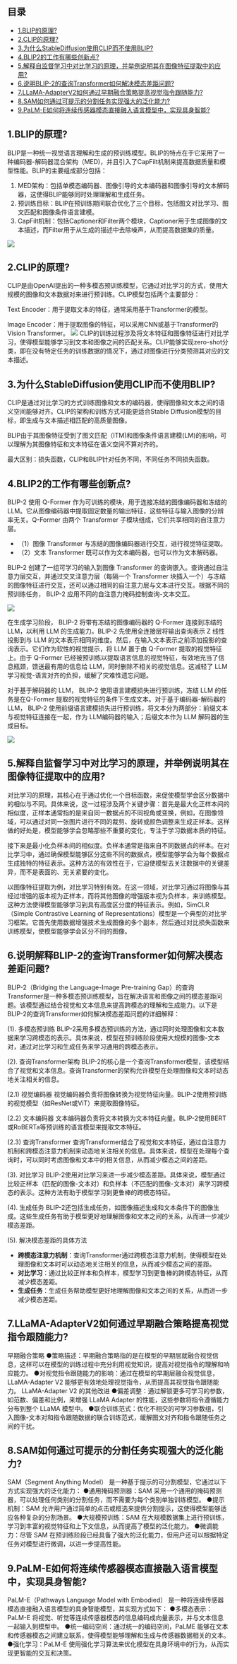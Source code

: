 ## 目录

- [1.BLIP的原理?](#1.BLIP的原理?)
- [2.CLIP的原理?](#2.CLIP的原理?)
- [3.为什么StableDiffusion使用CLIP而不使用BLIP?](#3.为什么StableDiffusion使用CLIP而不使用BLIP?)
- [4.BLIP2的工作有哪些创新点?](#4.BLIP2的工作有哪些创新点?)
- [5.解释自监督学习中对比学习的原理，并举例说明其在图像特征提取中的应用?](#5.解释自监督学习中对比学习的原理，并举例说明其在图像特征提取中的应用?)
- [6.说明BLIP-2的查询Transformer如何解决模态差距问题?](#6.说明BLIP-2的查询Transformer如何解决模态差距问题?)
- [7.LLaMA-AdapterV2如何通过早期融合策略提高视觉指令跟随能力?](#7.LLaMA-AdapterV2如何通过早期融合策略提高视觉指令跟随能力?)
- [8.SAM如何通过可提示的分割任务实现强大的泛化能力?](#8.SAM如何通过可提示的分割任务实现强大的泛化能力?)
- [9.PaLM-E如何将连续传感器模态直接融入语言模型中，实现具身智能?](#9.PaLM-E如何将连续传感器模态直接融入语言模型中，实现具身智能?)

<h2 id="1.BLIP的原理?">1.BLIP的原理?</h2>

BLIP是一种统一视觉语言理解和生成的预训练模型。BLIP的特点在于它采用了一种编码器-解码器混合架构（MED)，并且引入了CapFilt机制来提高数据质量和模型性能。BLIP的主要组成部分包括：

1. MED架构：包括单模态编码器、图像引导的文本编码器和图像引导的文本解码器，这使得BLIP能够同时处理理解和生成任务。
2. 预训练目标：BLIP在预训练期间联合优化了三个目标，包括图文对比学习、图文匹配和图像条件语言建模。
3. CapFilt机制：包括Captioner和Filter两个模块，Captioner用于生成图像的文本描述，而Filter用于从生成的描述中去除噪声，从而提高数据集的质量。

![](./imgs/BLIP.png)

<h2 id="2.CLIP的原理?">2.CLIP的原理?</h2>

CLIP是由OpenAI提出的一种多模态预训练模型，它通过对比学习的方式，使用大规模的图像和文本数据对来进行预训练。CLIP模型包括两个主要部分：

Text Encoder：用于提取文本的特征，通常采用基于Transformer的模型。

Image Encoder：用于提取图像的特征，可以采用CNN或基于Transformer的Vision Transformer。
![](./imgs/CLIP.png)
CLIP的训练过程涉及将文本特征和图像特征进行对比学习，使得模型能够学习到文本和图像之间的匹配关系。CLIP能够实现zero-shot分类，即在没有特定任务的训练数据的情况下，通过对图像进行分类预测其对应的文本描述。

<h2 id="3.为什么StableDiffusion使用CLIP而不使用BLIP?">3.为什么StableDiffusion使用CLIP而不使用BLIP? </h2>

CLIP是通过对比学习的方式训练图像和文本的编码器，使得图像和文本之间的语义空间能够对齐。CLIP的架构和训练方式可能更适合Stable Diffusion模型的目标，即生成与文本描述相匹配的高质量图像。

BLIP由于其图像特征受到了图文匹配（ITM)和图像条件语言建模(LM)的影响，可以理解为其图像特征和文本特征在语义空间不算对齐的。

最大区别：损失函数，CLIP和BLIP针对任务不同，不同任务不同损失函数。


<h2 id="4.BLIP2的工作有哪些创新点?">4.BLIP2的工作有哪些创新点?</h2>

BLIP-2 使用 Q-Former 作为可训练的模块，用于连接冻结的图像编码器和冻结的 LLM。它从图像编码器中提取固定数量的输出特征，这些特征与输入图像的分辨率无关。Q-Former 由两个 Transformer 子模块组成，它们共享相同的自注意力层。

- （1）图像 Transformer 与冻结的图像编码器进行交互，进行视觉特征提取。
- （2）文本 Transformer 既可以作为文本编码器，也可以作为文本解码器。

BLIP-2 创建了一组可学习的输入到图像 Transformer 的查询嵌入。查询通过自注意力层交互，并通过交叉注意力层（每隔一个 Transformer 块插入一个）与冻结的图像特征进行交互，还可以通过相同的自注意力层与文本进行交互。根据不同的预训练任务， BLIP-2 应用不同的自注意力掩码控制查询-文本交互。

![](./imgs/BLIP2-1.png)

在生成学习阶段， BLIP-2 将带有冻结的图像编码器的 Q-Former 连接到冻结的 LLM，以利用 LLM 的生成能力。BLIP-2 先使用全连接层将输出查询表示 Z 线性投影到与 LLM 的文本表示相同的维度。然后，在输入文本表示之前添加投影的查询表示。它们作为软性的视觉提示，将 LLM 置于由 Q-Former 提取的视觉特征上。由于 Q-Former 已经被预训练以提取语言信息的视觉特征，有效地充当了信息瓶颈，馈送最有用的信息给 LLM，同时删除不相关的视觉信息。这减轻了 LLM 学习视觉-语言对齐的负担，缓解了灾难性遗忘问题。

对于基于解码器的 LLM， BLIP-2 使用语言建模损失进行预训练，冻结 LLM 的任务是在Q-Former 提取的视觉特征的条件下生成文本。对于基于编码器-解码器的 LLM， BLIP-2 使用前缀语言建模损失进行预训练，将文本分为两部分：前缀文本与视觉特征连接在一起，作为 LLM编码器的输入；后缀文本作为 LLM 解码器的生成目标。

![](./imgs/BLIP2-2.png)


<h2 id="5.解释自监督学习中对比学习的原理，并举例说明其在图像特征提取中的应用?">5.解释自监督学习中对比学习的原理，并举例说明其在图像特征提取中的应用?</h2>

对比学习的原理，其核心在于通过优化一个目标函数，来促使模型学会区分数据中的相似与不同。具体来说，这一过程涉及两个关键步骤：首先是最大化正样本间的相似度，正样本通常指的是来自同一数据点的不同视角或变换，例如，在图像领域，可以通过对同一张图片进行不同的裁剪、旋转或颜色调整来生成正样本。这样做的好处是，模型能够学会忽略那些不重要的变化，专注于学习数据本质的特征。

接下来是最小化负样本间的相似度。负样本通常是指来自不同数据点的样本。在对比学习中，通过确保模型能够区分这些不同的数据点，模型能够学会为每个数据点生成独特的特征表示。这种方法的有效性在于，它迫使模型去关注数据中的关键差异，而不是表面的、无关紧要的变化。

以图像特征提取为例，对比学习特别有效。在这一领域，对比学习通过将图像与其经过增强的版本视为正样本，而将其他图像的增强版本视为负样本，来训练模型。这种方法使得模型能够学习到具有高度区分度的特征表示。例如，SimCLR（Simple Contrastive Learning of Representations）模型是一个典型的对比学习框架。它首先使用数据增强技术生成图像的多个副本，然后通过对比损失函数来训练模型，使模型能够学会区分不同的图像。


<h2 id="6.说明BLIP-2的查询Transformer如何解决模态差距问题?">6.说明解释BLIP-2的查询Transformer如何解决模态差距问题?</h2>

BLIP-2（Bridging the Language-Image Pre-training Gap）的查询Transformer是一种多模态预训练模型，旨在解决语言和图像之间的模态差距问题。该模型通过结合视觉和文本信息来提高跨模态的理解和生成能力。以下是BLIP-2的查询Transformer如何解决模态差距问题的详细解释：

(1). 多模态预训练
BLIP-2采用多模态预训练的方法，通过同时处理图像和文本数据来学习跨模态的表示。具体来说，模型在预训练阶段使用大规模的图像-文本对，通过对比学习和生成任务来学习通用的跨模态表示。

(2). 查询Transformer架构
BLIP-2的核心是一个查询Transformer模型，该模型结合了视觉和文本信息。查询Transformer的架构允许模型在处理图像和文本时动态地关注相关的信息。

(2.1) 视觉编码器
视觉编码器负责将图像转换为视觉特征向量。BLIP-2使用预训练的视觉模型（如ResNet或ViT）来提取图像特征。

(2.2) 文本编码器
文本编码器负责将文本转换为文本特征向量。BLIP-2使用BERT或RoBERTa等预训练的语言模型来提取文本特征。

(2.3) 查询Transformer
查询Transformer结合了视觉和文本特征，通过自注意力机制和跨模态注意力机制来动态地关注相关的信息。具体来说，模型在处理每个查询时，可以同时考虑图像和文本中的相关信息，从而减少模态之间的差距。

(3). 对比学习
BLIP-2使用对比学习来进一步减少模态差距。具体来说，模型通过比较正样本（匹配的图像-文本对）和负样本（不匹配的图像-文本对）来学习跨模态的表示。这种方法有助于模型学习到更鲁棒的跨模态特征。

(4). 生成任务
BLIP-2还包括生成任务，如图像描述生成和文本条件下的图像生成。这些生成任务有助于模型更好地理解图像和文本之间的关系，从而进一步减少模态差距。

(5). 解决模态差距的具体方法
- **跨模态注意力机制**：查询Transformer通过跨模态注意力机制，使得模型在处理图像和文本时可以动态地关注相关的信息，从而减少模态之间的差距。
- **对比学习**：通过比较正样本和负样本，模型学习到更鲁棒的跨模态特征，从而减少模态差距。
- **生成任务**：生成任务帮助模型更好地理解图像和文本之间的关系，从而进一步减少模态差距。


<h2 id="7.LLaMA-AdapterV2如何通过早期融合策略提高视觉指令跟随能力?">7.LLaMA-AdapterV2如何通过早期融合策略提高视觉指令跟随能力?</h2>

早期融合策略
●策略描述：早期融合策略指的是在模型的早期层就融合视觉信息，这样可以在模型的训练过程中充分利用视觉知识，提高对视觉指令的理解和响应能力。
●对视觉指令跟随能力的影响：通过在模型的早期层融合视觉信息，LLaMA-Adapter V2 能够更有效地处理视觉指令，从而提高其视觉指令跟随能力。
LLaMA-Adapter V2 的其他改进
●偏差调整：通过解锁更多可学习的参数，如范数、偏差和比例，来增强 LLaMA Adapter 的性能，这些参数将指令遵循能力分布到整个 LLaMA 模型中。
●联合训练范式：优化不相交的可学习参数组，引入图像-文本对和指令跟随数据的联合训练范式，缓解图文对齐和指令跟随任务之间的干扰。


<h2 id="8.SAM如何通过可提示的分割任务实现强大的泛化能力?">8.SAM如何通过可提示的分割任务实现强大的泛化能力?</h2>

SAM（Segment Anything Model） 是一种基于提示的可分割模型，它通过以下方式实现强大的泛化能力：
●通用掩码预测器：SAM 采用一个通用的掩码预测器，可以处理任何类别的分割任务，而不需要为每个类别单独训练模型。
●提示机制：SAM 允许用户通过简单的点击或框选来提供分割提示，这使得模型能够适应各种复杂的分割场景。
●大规模预训练：SAM 在大规模数据集上进行预训练，学习到丰富的视觉特征和上下文信息，从而提高了模型的泛化能力。
●微调能力：尽管 SAM 在预训练阶段已经具备了强大的泛化能力，但用户还可以根据特定任务对模型进行微调，以进一步提高性能。


<h2 id="9.PaLM-E如何将连续传感器模态直接融入语言模型中，实现具身智能?">9.PaLM-E如何将连续传感器模态直接融入语言模型中，实现具身智能?</h2>

PaLM-E（Pathways Language Model with Embodied） 是一种将连续传感器模态直接融入语言模型的具身智能模型，其实现方式如下：
●多模态表示：PaLM-E 将视觉、听觉等连续传感器模态的信息编码成向量表示，并与文本信息一起输入到模型中。
●统一编码空间：通过统一的编码空间，PaLME 能够在文本和传感器模态之间建立联系，使得模型能够理解和生成与传感器数据相关的文本。
●强化学习：PaLM-E 使用强化学习算法来优化模型在具身环境中的行为，从而实现更智能的交互和决策。
